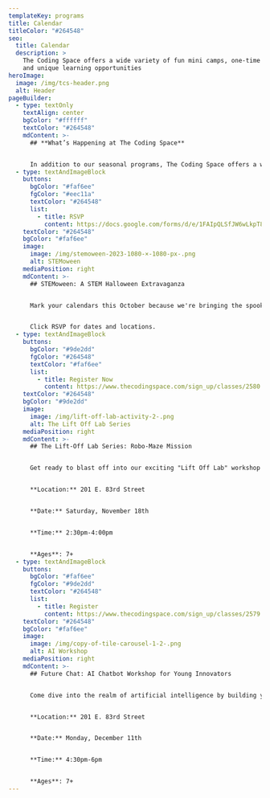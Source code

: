```yaml
---
templateKey: programs
title: Calendar
titleColor: "#264548"
seo:
  title: Calendar
  description: >
    The Coding Space offers a wide variety of fun mini camps, one-time events,
    and unique learning opportunities
heroImage:
  image: /img/tcs-header.png
  alt: Header
pageBuilder:
  - type: textOnly
    textAlign: center
    bgColor: "#ffffff"
    textColor: "#264548"
    mdContent: >-
      ## **What’s Happening at The Coding Space**


      In addition to our seasonal programs, The Coding Space offers a wide variety of fun and educational camps, workshops, and special events. See what’s coming up and how your child can get involved.
  - type: textAndImageBlock
    buttons:
      bgColor: "#faf6ee"
      fgColor: "#eec11a"
      textColor: "#264548"
      list:
        - title: RSVP
          content: https://docs.google.com/forms/d/e/1FAIpQLSfJW6wLkpT8NexAz-Es5e2uF4N4DoJUC3N3epC3Stg3ewQTIA/viewform
    textColor: "#264548"
    bgColor: "#faf6ee"
    image:
      image: /img/stemoween-2023-1080-×-1080-px-.png
      alt: STEMoween
    mediaPosition: right
    mdContent: >-
      ## STEMoween: A STEM Halloween Extravaganza


      Mark your calendars this October because we're bringing the spookiness to STEM with LED Jack-o'-lanterns, candy chemistry, and Witch's Brew Slime! And of course, nerds and smarties will be our candy of choice because we're all about that brainy sweetness! 🎃🧪🍬 \[FREE]


      Click RSVP for dates and locations.
  - type: textAndImageBlock
    buttons:
      bgColor: "#9de2dd"
      fgColor: "#264548"
      textColor: "#faf6ee"
      list:
        - title: Register Now
          content: https://www.thecodingspace.com/sign_up/classes/2580
    textColor: "#264548"
    bgColor: "#9de2dd"
    image:
      image: /img/lift-off-lab-activity-2-.png
      alt: The Lift Off Lab Series
    mediaPosition: right
    mdContent: >-
      ## T﻿he Lift-Off Lab Series: Robo-Maze Mission


      Get ready to blast off into our exciting "Lift Off Lab" workshop series! Kids, gear up to roll up your sleeves and build some awesome creations. Our inaugural activity? Constructing a robot that's up to the challenge of navigating a tricky maze. It's hands-on learning and fun all rolled into one!


      **L﻿ocation:** 201 E. 83rd Street


      **D﻿ate:** Saturday, November 18th 


      **Time:** 2:30pm-4:00pm


      **A﻿ges**: 7+
  - type: textAndImageBlock
    buttons:
      bgColor: "#faf6ee"
      fgColor: "#9de2dd"
      textColor: "#264548"
      list:
        - title: Register
          content: https://www.thecodingspace.com/sign_up/classes/2579
    textColor: "#264548"
    bgColor: "#faf6ee"
    image:
      image: /img/copy-of-tile-carousel-1-2-.png
      alt: AI Workshop
    mediaPosition: right
    mdContent: >-
      ## Future Chat: AI Chatbot Workshop for Young Innovators


      Come dive into the realm of artificial intelligence by building your very own chatbot! We'll show your child how using Scratch and the magic of Natural Language Processing (NLP). Who knows, their chatbot might just become the talk of the digital town! 🚀🤖💬


      **L﻿ocation:** 201 E. 83rd Street


      **D﻿ate:** Monday, December 11th


      **Time:** 4:30pm-6pm


      **A﻿ges**: 7+
---
```

